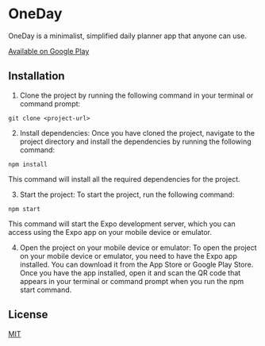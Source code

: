 # OneDay

OneDay is a minimalist, simplified daily planner app that anyone can use.

[Available on Google Play](https://play.google.com/store/apps/details?id=com.expo.oneday)

## Installation

1. Clone the project by running the following command in your terminal or command prompt:
```
git clone <project-url>
```

2. Install dependencies: Once you have cloned the project, navigate to the project directory and install the dependencies by running the following command:
```
npm install
```
This command will install all the required dependencies for the project.

3. Start the project: To start the project, run the following command:
```
npm start
```
This command will start the Expo development server, which you can access using the Expo app on your mobile device or emulator.

4. Open the project on your mobile device or emulator: To open the project on your mobile device or emulator, you need to have the Expo app installed. You can download it from the App Store or Google Play Store. Once you have the app installed, open it and scan the QR code that appears in your terminal or command prompt when you run the npm start command.

## License

[MIT](https://choosealicense.com/licenses/mit/)
